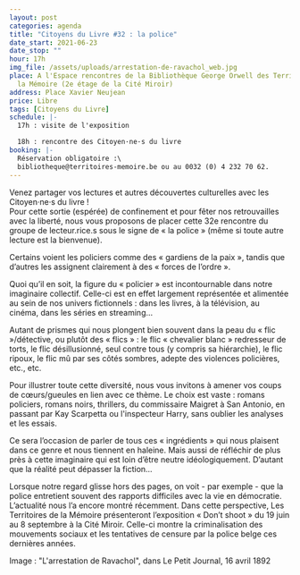 ```yaml
---
layout: post
categories: agenda
title: "Citoyens du Livre #32 : la police"
date_start: 2021-06-23
date_stop: ""
hour: 17h
img_file: /assets/uploads/arrestation-de-ravachol_web.jpg
place: A l'Espace rencontres de la Bibliothèque George Orwell des Territoires de
  la Mémoire (2e étage de la Cité Miroir)
address: Place Xavier Neujean
price: Libre
tags: [Citoyens du Livre]
schedule: |-
  17h : visite de l'exposition

  18h : rencontre des Citoyen·ne·s du livre
booking: |-
  Réservation obligatoire :\
  bibliotheque@territoires-memoire.be ou au 0032 (0) 4 232 70 62.
---
```

Venez partager vos lectures et autres découvertes culturelles avec les Citoyen·ne·s du livre !\
Pour cette sortie (espérée) de confinement et pour fêter nos retrouvailles avec la liberté, nous vous proposons de placer cette 32e rencontre du groupe de lecteur.rice.s sous le signe de « la police » (même si toute autre lecture est la bienvenue).

Certains voient les policiers comme des « gardiens de la paix », tandis que d’autres les assignent clairement à des « forces de l’ordre ».

Quoi qu’il en soit, la figure du « policier » est incontournable dans notre imaginaire collectif. Celle-ci est en effet largement représentée et alimentée au sein de nos univers fictionnels : dans les livres, à la télévision, au cinéma, dans les séries en streaming…

Autant de prismes qui nous plongent bien souvent dans la peau du « flic »/détective, ou plutôt des « flics » : le flic « chevalier blanc » redresseur de torts, le flic désillusionné, seul contre tous (y compris sa hiérarchie), le flic ripoux, le flic mû par ses côtés sombres, adepte des violences policières, etc., etc.

Pour illustrer toute cette diversité, nous vous invitons à amener vos coups de cœurs/gueules en lien avec ce thème. Le choix est vaste : romans policiers, romans noirs, thrillers, du commissaire Maigret à San Antonio, en passant par Kay Scarpetta ou l'inspecteur Harry, sans oublier les analyses et les essais.

Ce sera l’occasion de parler de tous ces « ingrédients » qui nous plaisent dans ce genre et nous tiennent en haleine. Mais aussi de réfléchir de plus près à cette imaginaire qui est loin d’être neutre idéologiquement. D’autant que la réalité peut dépasser la fiction...

Lorsque notre regard glisse hors des pages, on voit - par exemple - que la police entretient souvent des rapports difficiles avec la vie en démocratie. L’actualité nous l’a encore montré récemment. Dans cette perspective, Les Territoires de la Mémoire présenteront l’exposition « Don’t shoot » du 19 juin au 8 septembre à la Cité Miroir. Celle-ci montre la criminalisation des mouvements sociaux et les tentatives de censure par la police belge ces dernières années.

Image : "L'arrestation de Ravachol", dans Le Petit Journal, 16 avril 1892